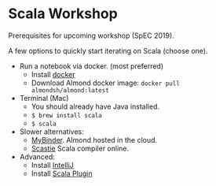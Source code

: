 # Scala Workshop

Prerequisites for upcoming workshop (SpEC 2019).

A few options to quickly start iterating on Scala (choose one).
 - Run a notebook via docker. (most preferred)
   - Install [docker](https://download.docker.com/mac/stable/Docker.dmg)
   - Download Almond docker image:
    `docker pull almondsh/almond:latest`
 - Terminal (Mac) 
   - You should already have Java installed.
   - `$ brew install scala`
   - `$ scala`
 - Slower alternatives:
   - [MyBinder](https://mybinder.org/v2/gh/almond-sh/examples/master?urlpath=lab). Almond hosted in the cloud.
   - [Scastie](https://scastie.scala-lang.org/) Scala compiler online.
 - Advanced:
   - Install [IntelliJ](https://docs.google.com/document/d/1wzTC82WAcfHxsRTsMRZ8zvrD12xPRPhgQOoPqnOObWA/edit#heading=h.s4j41damybmw)
   - Install [Scala Plugin](https://docs.google.com/document/d/1wzTC82WAcfHxsRTsMRZ8zvrD12xPRPhgQOoPqnOObWA/edit#heading=h.n9p5ioqdl5rw)
 


